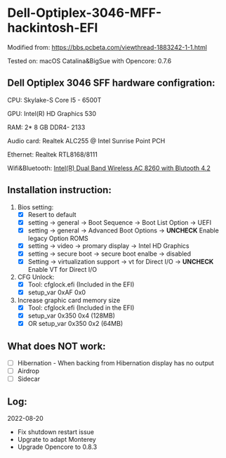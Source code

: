 # Dell-Optiplex-3046-MFF-hackintosh-EFI

Modified from: https://bbs.pcbeta.com/viewthread-1883242-1-1.html

Tested on: macOS Catalina&BigSue with Opencore: 0.7.6

## Dell Optiplex 3046 SFF hardware configration:

CPU: Skylake-S Core I5 - 6500T

GPU: Intel(R) HD Graphics 530

RAM: 2* 8 GB DDR4- 2133

Audio card: Realtek ALC255 @ Intel Sunrise Point PCH

Ethernet: Realtek RTL8168/8111

Wifi&Bluetooth: [Intel(R) Dual Band Wireless AC 8260 with Blutooth 4.2](https://ark.intel.com/content/www/us/en/ark/products/86068/intel-dual-band-wirelessac-8260.html)



## Installation instruction:

1. Bios setting:
   - [x] Resert to default
   - [x] setting -> general -> Boot Sequence -> Boot List Option -> UEFI
   - [x] setting -> general -> Advanced Boot Options -> **UNCHECK** Enable legacy Option ROMS
   - [x] setting -> video -> promary display -> Intel HD Graphics
   - [x] setting -> secure boot -> secure boot enalbe -> disabled
   - [x] Setting -> virtualization support -> vt for Direct I/O -> **UNCHECK** Enable VT for Direct I/O
2. CFG  Unlock:
   - [x] Tool: cfglock.efi (Included in the EFI)
   - [x] setup_var 0xAF 0x0
3. Increase graphic card memory size
   - [x] Tool: cfglock.efi (Included in the EFI)
   - [x] setup_var 0x350 0x4  (128MB)
   - [x] OR setup_var 0x350 0x2  (64MB)

## What does NOT work:

- [ ] Hibernation - When backing from Hibernation display has no output
- [ ] Airdrop
- [ ] Sidecar

## Log:

2022-08-20

- Fix shutdown restart issue
- Upgrate to adapt Monterey
- Upgrade Opencore to 0.8.3
